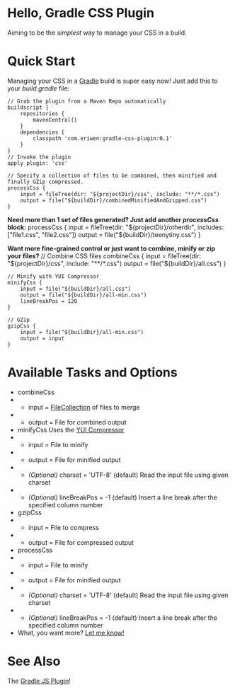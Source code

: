 # Hello, Gradle CSS Plugin #
Aiming to be the *simplest* way to manage your CSS in a build.

# Quick Start #
Managing your CSS in a [Gradle](http://gradle.org) build is super easy now! Just add this to your *build.gradle* file:

    // Grab the plugin from a Maven Repo automatically
    buildscript {
        repositories {
            mavenCentral()
        }
        dependencies {
            classpath 'com.eriwen:gradle-css-plugin:0.1'
        }
    }
    // Invoke the plugin
    apply plugin: 'css'

    // Specify a collection of files to be combined, then minified and finally GZip compressed.
    processCss {
        input = fileTree(dir: "${projectDir}/css", include: "**/*.css")
        output = file("${buildDir}/combinedMinifiedAndGzipped.css")
    }

**Need more than 1 set of files generated? Just add another *processCss* block:**
    processCss {
        input = fileTree(dir: "${projectDir}/otherdir", includes: ["file1.css", "file2.css"])
        output = file("${buildDir}/teenytiny.css")
    }

**Want more fine-grained control or just want to combine, minify or zip your files?**
    // Combine CSS files
    combineCss {
        input = fileTree(dir: "${projectDir}/css", include: "**/*.css")
        output = file("${buildDir}/all.css")
    }
    
    // Minify with YUI Compressor
    minifyCss {
        input = file("${buildDir}/all.css")
        output = file("${buildDir}/all-min.css")
        lineBreakPos = 120
    }
    
    // GZip
    gzipCss {
        input = file("${buildDir}/all-min.css")
        output = input
    }

# Available Tasks and Options #
 - combineCss
 - - input = [FileCollection](http://gradle.org/current/docs/javadoc/org/gradle/api/file/FileCollection.html) of files to merge
 - - output = File for combined output
 - minifyCss Uses the [YUI Compressor](http://developer.yahoo.com/yui/compressor/)
 - - input = File to minify
 - - output = File for minified output
 - - *(Optional)* charset = 'UTF-8' (default) Read the input file using given charset
 - - *(Optional)* lineBreakPos = -1 (default) Insert a line break after the specified column number
 - gzipCss
 - - input = File to compress
 - - output = File for compressed output
 - processCss
 - - input = File to minify
 - - output = File for minified output
 - - *(Optional)* charset = 'UTF-8' (default) Read the input file using given charset
 - - *(Optional)* lineBreakPos = -1 (default) Insert a line break after the specified column number
 - What, you want more? [Let me know!](https://github.com/eriwen/gradle-css-plugin/issues)

# See Also #
The [Gradle JS Plugin](https://github.com/eriwen/gradle-js-plugin)!
